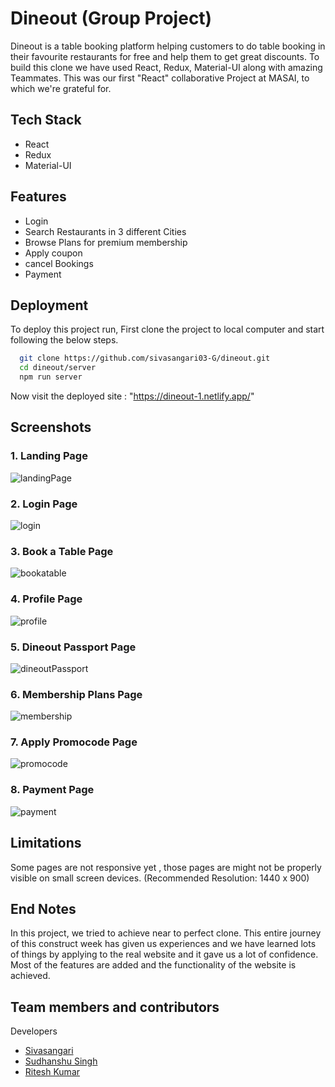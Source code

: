 # Dineout (Group Project)

Dineout is a table booking platform helping customers to do table booking in their favourite restaurants for free and help them to get great discounts. To build this clone we have used React, Redux, Material-UI along with amazing Teammates. This was our first "React" collaborative Project at MASAI, to which we're grateful for.

## Tech Stack

   - React
   - Redux
   - Material-UI

  
## Features

- Login
- Search Restaurants in 3 different Cities
- Browse Plans for premium membership
- Apply coupon
- cancel Bookings
- Payment

  
## Deployment

To deploy this project run, First clone the project to local computer and start following the below steps.

```bash
  git clone https://github.com/sivasangari03-G/dineout.git
  cd dineout/server
  npm run server
```
Now visit the deployed site : "https://dineout-1.netlify.app/"
  
## Screenshots
### 1. Landing Page

![landingPage](https://user-images.githubusercontent.com/77038735/157514710-b1f37e83-0f06-4bb1-9e70-5d9dbdf87a34.PNG)

### 2. Login Page

![login](https://user-images.githubusercontent.com/77038735/157522538-b3e70972-9c81-47bd-a481-a45a0224eaf6.jpg)

### 3. Book a Table Page

![bookatable](https://user-images.githubusercontent.com/77038735/157522756-0b1e3cdf-a17f-4b0a-9aa1-8f8b5623d803.jpg)

### 4. Profile Page

![profile](https://user-images.githubusercontent.com/77038735/157522786-7882abfa-6c8e-4857-9ac1-d374580c65d0.jpg)

### 5. Dineout Passport Page

![dineoutPassport](https://user-images.githubusercontent.com/77038735/157522858-4c3c74bc-4ac0-4f4c-bbd8-4f4f6cb5abe4.jpg)

### 6. Membership Plans Page
 
![membership](https://user-images.githubusercontent.com/77038735/157522918-aa77f21f-4ce1-45b8-80be-071c2f4dc6c7.jpg)

### 7. Apply Promocode Page

![promocode](https://user-images.githubusercontent.com/77038735/157522963-54e8d271-c117-42dc-8981-2c08be5f0411.jpg)

### 8. Payment Page

![payment](https://user-images.githubusercontent.com/77038735/157523006-58a62f80-837c-4f4d-993a-e56a0ea1200c.jpg)

## Limitations

Some pages are not responsive yet , those pages are might not be properly visible on small screen devices. (Recommended Resolution: 1440 x 900)

## End Notes

In this project, we tried to achieve near to perfect clone. This entire journey of this construct week has given us experiences and we have learned lots of things by applying to the real website and it gave us a lot of confidence. Most of the features are added and the functionality of the website is achieved.


  
## Team members and contributors

Developers
- [Sivasangari](https://github.com/sivasangari03-G)
- [Sudhanshu Singh](https://github.com/sudhanshu2710)
- [Ritesh Kumar](https://github.com/riteshsingla36)




  

